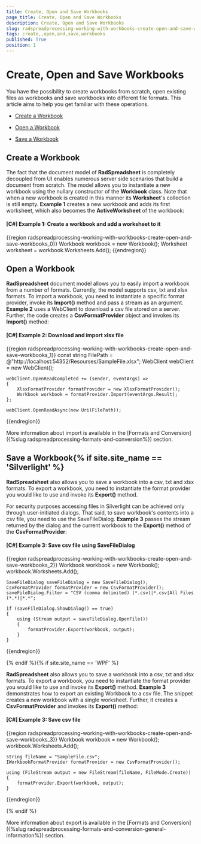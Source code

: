 ```yaml
---
title: Create, Open and Save Workbooks
page_title: Create, Open and Save Workbooks
description: Create, Open and Save Workbooks
slug: radspreadprocessing-working-with-workbooks-create-open-and-save-workbooks
tags: create,,open,and,save,workbooks
published: True
position: 1
---
```


# Create, Open and Save Workbooks



You have the possibility to create workbooks from scratch, open existing files as workbooks and save workbooks into different file formats. This article aims to help you get familiar with these operations.
      

* [Create a Workbook](#create-a-workbook)

* [Open a Workbook](#open-a-workbook)

* [Save a Workbook](#save-a-workbook)

## Create a Workbook

The fact that the document model of __RadSpreadsheet__ is completely decoupled from UI enables numerous server side scenarios that build a document from scratch. The model allows you to instantiate a new workbook using the nullary constructor of the __Workbook__ class. Note that when a new workbook is created in this manner its __Worksheet__'s collection is still empty. __Example 1__ creates a new workbook and adds its first worksheet, which also becomes the __ActiveWorksheet__ of the workbook:
        

#### __[C#] Example 1: Create a workbook and add a worksheet to it__

{{region radspreadprocessing-working-with-workbooks-create-open-and-save-workbooks_0}}
    Workbook workbook = new Workbook();
    Worksheet worksheet = workbook.Worksheets.Add();
{{endregion}}



## Open a Workbook

__RadSpreadsheet__ document model allows you to easily import a workbook from a number of formats. Currently, the model supports csv, txt and xlsx formats. To import a workbook, you need to instantiate a specific format provider, invoke its __Import()__ method and pass a stream as an argument. __Example 2__ uses a WebClient to download a csv file stored on a server. Further, the code creates a __CsvFormatProvider__ object and invokes its __Import()__ method:
        

#### __[C#] Example 2: Download and import xlsx file__

{{region radspreadprocessing-working-with-workbooks-create-open-and-save-workbooks_1}}
    const string FilePath = @"http://localhost:54352/Resourses/SampleFile.xlsx";
    WebClient webClient = new WebClient();

    webClient.OpenReadCompleted += (sender, eventArgs) =>
    {
        XlsxFormatProvider formatProvider = new XlsxFormatProvider();
        Workbook workbook = formatProvider.Import(eventArgs.Result);
    };

    webClient.OpenReadAsync(new Uri(FilePath));
{{endregion}}



More information about import is available in the [Formats and Conversion]({%slug radspreadprocessing-formats-and-conversion%}) section.
        

## Save a Workbook{% if site.site_name == 'Silverlight' %}

__RadSpreadsheet__ also allows you to save a workbook into a csv, txt and xlsx formats. To export a workbook, you need to instantiate the format provider you would like to use and invoke its __Export()__ method.
          

For security purposes accessing files in Silverlight can be achieved only through user-initiated dialogs. That said, to save workbook's contents into a csv file, you need to use the SaveFileDialog. __Example 3__ passes the stream returned by the dialog and the current workbook to the __Export()__ method of the __CsvFormatProvider__:
          

#### __[C#] Example 3: Save csv file using SaveFileDialog__

{{region radspreadprocessing-working-with-workbooks-create-open-and-save-workbooks_2}}
    Workbook workbook = new Workbook();
    workbook.Worksheets.Add();

    SaveFileDialog saveFileDialog = new SaveFileDialog();
    CsvFormatProvider formatProvider = new CsvFormatProvider();
    saveFileDialog.Filter = "CSV (comma delimited) (*.csv)|*.csv|All Files (*.*)|*.*";

    if (saveFileDialog.ShowDialog() == true)
    {
        using (Stream output = saveFileDialog.OpenFile())
        {
            formatProvider.Export(workbook, output);
        }
    }
{{endregion}}

{% endif %}{% if site.site_name == 'WPF' %}

__RadSpreadsheet__ also allows you to save a workbook into a csv, txt and xlsx formats. To export a workbook, you need to instantiate the format provider you would like to use and invoke its __Export()__ method. __Example 3__ demonstrates how to export an existing Workbook to a csv file. The snippet creates a new workbook with a single worksheet. Further, it creates a __CsvFormatProvider__ and invokes its __Export()__ method:
          

#### __[C#] Example 3: Save csv file__

{{region radspreadprocessing-working-with-workbooks-create-open-and-save-workbooks_3}}
    Workbook workbook = new Workbook();
    workbook.Worksheets.Add();

    string fileName = "SampleFile.csv";
    IWorkbookFormatProvider formatProvider = new CsvFormatProvider();

    using (FileStream output = new FileStream(fileName, FileMode.Create))
    {
        formatProvider.Export(workbook, output);
    }
{{endregion}}

{% endif %}

More information about export is available in the [Formats and Conversion]({%slug radspreadprocessing-formats-and-conversion-general-information%}) section.
        
